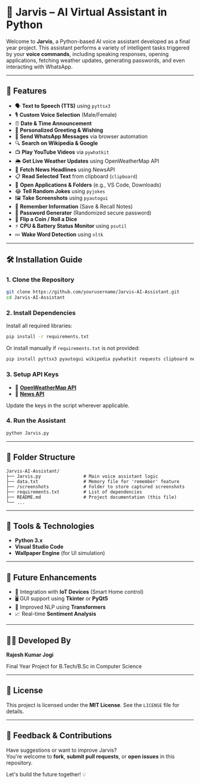 # 🤖 Jarvis – AI Virtual Assistant in Python

Welcome to **Jarvis**, a Python-based AI voice assistant developed as a final year project. This assistant performs a variety of intelligent tasks triggered by your **voice commands**, including speaking responses, opening applications, fetching weather updates, generating passwords, and even interacting with WhatsApp.

---

## 🚀 Features

- 🗣️ **Text to Speech (TTS)** using `pyttsx3`
- 🎙️ **Custom Voice Selection** (Male/Female)
- ⏰ **Date & Time Announcement**
- 👋 **Personalized Greeting & Wishing**
- 📲 **Send WhatsApp Messages** via browser automation
- 🔍 **Search on Wikipedia & Google**
- 📺 **Play YouTube Videos** via `pywhatkit`
- 🌦️ **Get Live Weather Updates** using OpenWeatherMap API
- 📰 **Fetch News Headlines** using NewsAPI
- 📋 **Read Selected Text** from clipboard (`clipboard`)
- 📂 **Open Applications & Folders** (e.g., VS Code, Downloads)
- 😂 **Tell Random Jokes** using `pyjokes`
- 🖼️ **Take Screenshots** using `pyautogui`
- 🧠 **Remember Information** (Save & Recall Notes)
- 🔐 **Password Generator** (Randomized secure password)
- 🎲 **Flip a Coin / Roll a Dice**
- ⚡ **CPU & Battery Status Monitor** using `psutil`
- 💤 **Wake Word Detection** using `nltk`

---

## 🛠️ Installation Guide

### 1. Clone the Repository

```bash
git clone https://github.com/yourusername/Jarvis-AI-Assistant.git
cd Jarvis-AI-Assistant
```

### 2. Install Dependencies

Install all required libraries:

```bash
pip install -r requirements.txt
```

Or install manually if `requirements.txt` is not provided:

```bash
pip install pyttsx3 pyautogui wikipedia pywhatkit requests clipboard newsapi-python pyjokes psutil nltk
```

### 3. Setup API Keys

- 🔑 **[OpenWeatherMap API](https://openweathermap.org/)**
- 🔑 **[News API](https://newsapi.org/)**

Update the keys in the script wherever applicable.

### 4. Run the Assistant

```bash
python Jarvis.py
```

---

## 📁 Folder Structure

```text
Jarvis-AI-Assistant/
├── Jarvis.py                # Main voice assistant logic
├── data.txt                 # Memory file for 'remember' feature
├── /screenshots             # Folder to store captured screenshots
├── requirements.txt         # List of dependencies
├── README.md                # Project documentation (this file)
└── ...
```

---

## 🧰 Tools & Technologies

- **Python 3.x**
- **Visual Studio Code**
- **Wallpaper Engine** (for UI simulation)

---

## 🔮 Future Enhancements

- 📡 Integration with **IoT Devices** (Smart Home control)
- 🖥️ GUI support using **Tkinter** or **PyQt5**
- 🤖 Improved NLP using **Transformers**
- 📈 Real-time **Sentiment Analysis**

---

## 👨‍💻 Developed By

**Rajesh Kumar Jogi**

Final Year Project for B.Tech/B.Sc in Computer Science

---

## 📜 License

This project is licensed under the **MIT License**. See the `LICENSE` file for details.

---

## 🙌 Feedback & Contributions

Have suggestions or want to improve Jarvis?  
You're welcome to **fork**, **submit pull requests**, or **open issues** in this repository.

Let's build the future together! 💡
